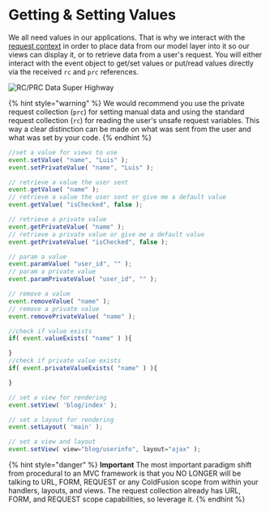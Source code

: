 # Getting & Setting Values

We all need values in our applications. That is why we interact with the [request context](../request-context.md) in order to place data from our model layer into it so our views can display it, or to retrieve data from a user's request. You will either interact with the event object to get/set values or put/read values directly via the received `rc` and `prc` references.

![RC/PRC Data Super Highway](<../../.gitbook/assets/requestcollectiondatabus (1) (1) (1).jpg>)

{% hint style="warning" %}
We would recommend you use the private request collection (`prc`) for setting manual data and using the standard request collection (`rc`) for reading the user's unsafe request variables. This way a clear distinction can be made on what was sent from the user and what was set by your code.
{% endhint %}

```javascript
//set a value for views to use
event.setValue( "name", "Luis" );
event.setPrivateValue( "name", "Luis" );

// retrieve a value the user sent
event.getValue( "name" );
// retrieve a value the user sent or give me a default value
event.getValue( "isChecked", false );

// retrieve a private value
event.getPrivateValue( "name" );
// retrieve a private value or give me a default value
event.getPrivateValue( "isChecked", false );

// param a value
event.paramValue( "user_id", "" );
// param a private value
event.paramPrivateValue( "user_id", "" );

// remove a value
event.removeValue( "name" );
// remove a private value
event.removePrivateValue( "name" );

//check if value exists
if( event.valueExists( "name" ) ){

}
//check if private value exists
if( event.privateValueExists( "name" ) ){

}

// set a view for rendering
event.setView( 'blog/index' );

// set a layout for rendering
event.setLayout( 'main' );

// set a view and layout
event.setView( view="blog/userinfo", layout="ajax" );
```

{% hint style="danger" %}
**Important** The most important paradigm shift from procedural to an MVC framework is that you NO LONGER will be talking to URL, FORM, REQUEST or any ColdFusion scope from within your handlers, layouts, and views. The request collection already has URL, FORM, and REQUEST scope capabilities, so leverage it.
{% endhint %}
